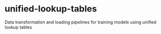 # unified-lookup-tables
Data transformation and loading pipelines for training models using unified lookup tables
